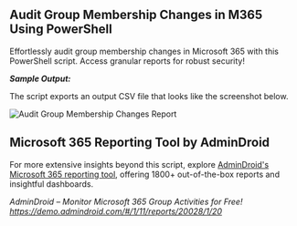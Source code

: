 ## Audit Group Membership Changes in M365 Using PowerShell
Effortlessly audit group membership changes in Microsoft 365 with this PowerShell script. Access granular reports for robust security!

***Sample Output:***

The script exports an output CSV file that looks like the screenshot below.

![Audit Group Membership Changes Report](https://o365reports.com/wp-content/uploads/2024/03/Audit-group-membership-changes-audit-sample-output-.png?v=1709626105)

## Microsoft 365 Reporting Tool by AdminDroid

For more extensive insights beyond this script, explore [AdminDroid's Microsoft 365 reporting tool](https://admindroid.com/?src=GitHub), offering 1800+ out-of-the-box reports and insightful dashboards.

*AdminDroid – Monitor Microsoft 365 Group Activities for Free! <https://demo.admindroid.com/#/1/11/reports/20028/1/20>*

